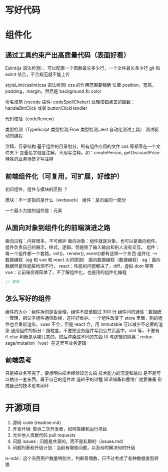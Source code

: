 # 写好代码

# 组件化

## 通过工具约束产出高质量代码（表面好看）

Eslint(js 语法检测)：
可以配置一个函数最长多少行，一个文件最长多少行
git 和 eslint 结合，不合规范就不能上传

styleLint/csslint(css 语法检测)
css 的作用范围要精确
位置 position，宽高，padding，margin，然后是 background 和 color

命名规范 (vscode 插件: codeSpellCheker)
处理按钮点击的函数：handleBtnClick 或者 buttonClickHandler

代码校验（codeReview）

类型检测（TypeScript 类型检测,Flow 类型检测,Jest 自动化测试工具）
测试驱动的编程

注释，目录结构
基于组件的目录划分，所有组件应用的文件 css 等都写在一个文件夹下
变量名字就是注解，不用写注释。如：createPerson, getDiscountPrice
特殊的业务场景才写注释

## 前端组件化（可复用，可扩展，好维护）

初识组件，组件与模块的区别 ？

模块：不一定指的是什么（webpack）
组件：是页面的一部分

一个最小力度的组件是：元素

## 从面向对象到组件化的前端演进之路

面向过程：内容很多，不可维护
面向对象：组件就是对象，也可以是面向组件。组件负责自己的展示，样式，逻辑，但是除了输入输出和别人没有交互。
组件：每一个组件都一个套路。init()，render(), event()都有这样一个东西
组件化 --> 数据编程（ag 和 vue 和 react 火的原因）
面向数据编程（数据编程）
ag：面向数据但是性能脏检测不行，
react：性能的问题解决了，diff，虚拟 dom 等等
vue：让前端变得简单了，不了解组件化，也是用的组件化编程

```js
// 套路
```

## 怎么写好的组件

组件的大小：组件拆的是否合理，组件不应该超过 300 行
组件间的通信：数据统一管理，把父子组件通信砍掉，这样好维护。一个组件改变了 store 里面，别的组件也会重新渲染。vuex 不会，但是 react 会，用 immutable 可以减少不必要的渲染
通用组件的拆分：细粒度，不要把业务组件写到公共页面中，slot 等，不要有 if-else 判断是从哪儿来的，然后渲染成不同的东西
UI 与逻辑的隔离：redux-saga/mutation（vue）在这里写业务逻辑

## 前端思考

只是把业务写完了，要想明白技术经验该怎么搞
技术能力的沉淀和输出
是不是可以抽出一套东西，属于自己的组件库
造轮子的过程
知识储备和思维广度要兼备
形成自己的技术思考闭环

# 开源项目

1. 源码 code (readme.md)
2. 开发环境: 告诉二次开发者，如何搭建和运行项目
3. 允许他人贡献代码 pull requests
4. 问题 issues : 问题是共享的，而不是私聊的（issues.md）
5. 问题列表和升级计划：当前有哪些问题，以及何时解决何时升级

is-odd：这个东西用户数量特别大，判断奇偶数，只不过考虑了各种数据类型转换
